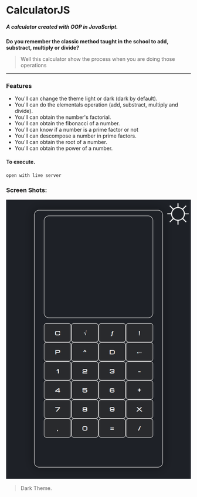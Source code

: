 # CalculatorJS
#####  A calculator created with OOP in JavaScript.
**Do you remember the classic method taught in the school to add, substract, multiply or divide?**
> Well this calculator show the process when you are doing those operations

-------------
### Features
- You'll can change the theme light or dark (dark by default).
- You'll can do the elementals operation (add, substract, multiply and divide).
- You'll can obtain the number's factorial.
- You'll can obtain the fibonacci of a number.
- You'll can know if a number is a prime factor or not
- You'll can descompose a number in prime factors.
- You'll can obtain the root of a number.
- You'll can obtain the power of a number.


#### To execute.

`open with live server`


### Screen Shots:

![](https://github.com/DaveB4r/calculatorJS/blob/16b1edb9338d6cf9a63846070bc8e2bdb95e871e/assets/images/calculator.png)

> Dark Theme.

